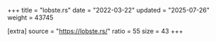 +++
title = "lobste.rs"
date = "2022-03-22"
updated = "2025-07-26"
weight = 43745

[extra]
source = "https://lobste.rs/"
ratio = 55
size = 43
+++
